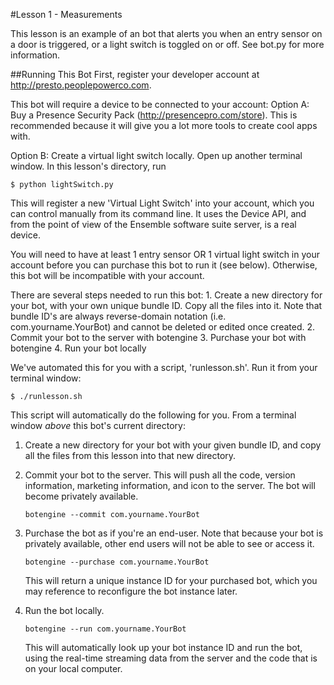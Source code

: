 #Lesson 1 - Measurements

This lesson is an example of an bot that alerts you when an entry sensor on a door is triggered, or a light switch is toggled on or off. See bot.py for more information.

##Running This Bot
First, register your developer account at http://presto.peoplepowerco.com.

 This bot will require a device to be connected to your account:
    Option A:  Buy a Presence Security Pack (http://presencepro.com/store). This is recommended because it will give you a lot more tools to create cool apps with.

  Option B:  Create a virtual light switch locally. Open up another terminal window. In this lesson's directory, run

  `$ python lightSwitch.py`

  This will register a new 'Virtual Light Switch' into your account, which you can control manually from its command line. It uses the Device API, and from the point of view of the Ensemble software suite server, is a real device.

  You will need to have at least 1 entry sensor OR 1 virtual light switch in your account before you can purchase this bot to run it (see below). Otherwise, this bot will be incompatible with your account.


 There are several steps needed to run this bot:
    1. Create a new directory for your bot, with your own unique bundle ID. Copy all the files into it.
       Note that bundle ID's are always reverse-domain notation (i.e. com.yourname.YourBot) and cannot be deleted or edited once created.
    2. Commit your bot to the server with botengine
    3. Purchase your bot with botengine
    4. Run your bot locally

 We've automated this for you with a script, 'runlesson.sh'. Run it from your terminal window:

  `$ ./runlesson.sh`


 This script will automatically do the following for you.  From a terminal window *above* this bot's current directory:

 1. Create a new directory for your bot with your given bundle ID, and copy all the files from this lesson into that new directory.

 2. Commit your bot to the server.
      This will push all the code, version information, marketing information, and icon to the server. The bot will become privately available.

      `botengine --commit com.yourname.YourBot`


 3. Purchase the bot as if you're an end-user. Note that because your bot is privately available, other end users will not be able to see or access it.

    `botengine --purchase com.yourname.YourBot`

    This will return a unique instance ID for your purchased bot, which you may reference to reconfigure the bot instance later.

 4. Run the bot locally.

      `botengine --run com.yourname.YourBot`

    This will automatically look up your bot instance ID and run the bot, using the real-time streaming data from the server and the code that is on your local computer.
